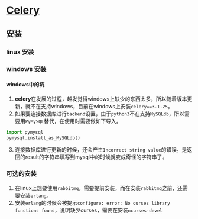# [Celery](http://docs.celeryproject.org/en/latest/index.html)



## 安装


### linux 安装



### windows 安装


#### windows中的坑

1. **celery**在发展的过程，越发觉得windows上缺少的东西太多，所以随着版本更新，就不在支持windows，目前在windows上安装`celery==3.1.25`。
2. 如果要连接数据库进行`backend`设置，由于`python3`不在支持`MySQLdb`，所以需要用`PyMySQL`替代，在使用时需要做如下导入。

```python
import pymysql
pymysql.install_as_MySQLdb()
```
3. 连接数据库进行更新的时候，还会产生`Incorrect string value`的错误。是返回的result的字符串填写到mysql中的时候就变成奇怪的字符串了。


### 可选的安装

1. 在linux上想要使用`rabbitmq`，需要提前安装，而在安装`rabbitmq`之前，还需要安装`erlang`。
2. 安装`erlang`的时候会被提示`configure: error: No curses library functions found`，说明缺少curses，需要在安装`ncurses-devel`